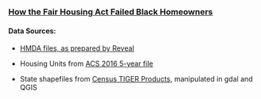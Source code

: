 ### [How the Fair Housing Act Failed Black Homeowners](https://www.citylab.com/equity/2018/04/how-the-fair-housing-act-failed-black-homeowners/557576/) 

#### Data Sources:
* [HMDA files, as prepared by Reveal](https://www.revealnews.org/article/how-we-identified-lending-disparities-in-federal-mortgage-data/)

* Housing Units from [ACS 2016 5-year file](https://factfinder.census.gov/faces/nav/jsf/pages/index.xhtml)

* State shapefiles from [Census TIGER Products](https://www.census.gov/geo/maps-data/data/tiger.html), manipulated in gdal and QGIS
